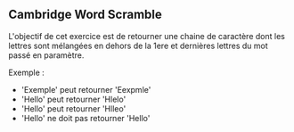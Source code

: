 ## Cambridge Word Scramble

L'objectif de cet exercice est de retourner une chaine de caractère dont les lettres sont mélangées en dehors de la 1ere et dernières lettres du mot passé en paramètre.

Exemple :
* 'Exemple' peut retourner 'Eexpmle'
* 'Hello' peut retourner 'Hlelo'
* 'Hello' peut retourner 'Hlleo'
* 'Hello' ne doit pas retourner 'Hello'
